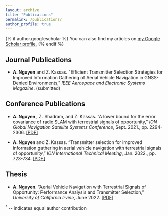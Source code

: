 ```yaml
---
layout: archive
title: "Publications"
permalink: /publications/
author_profile: true
---
```


{% if author.googlescholar %}
  You can also find my articles on <u><a href="{{author.googlescholar}}">my Google Scholar profile</a>.</u>
{% endif %}

Journal Publications
------

* <b>A. Nguyen</b> and Z. Kassas. "Efficient Transmitter Selection Strategies for Improved Information Gathering of Aerial Vehicle
Navigation in GNSS-Denied Environments," <i>IEEE Aerospace and Electronic Systems Magazine</i>. (submitted) 

Conference Publications
------
* <b>A. Nguyen </b><sup> </sup>, Z. Shadram<sup></sup>, and Z. Kassas. “A lower bound for the error covariance of radio SLAM with terrestrial
signals of opportunity,” <i>ION Global Navigation Satellite Systems Conference</i>, Sept. 2021., pp. 2294-2306. [[PDF]](https://alexngxyen.github.io/files/ION_2021_Second_Submission_Alex.pdf)

* <b>A. Nguyen </b> and Z. Kassas. “Transmitter selection for improved information gathering in aerial vehicle
navigation with terrestrial signals of opportunity,” <i> ION International Technical Meeting</i>, Jan. 2022., pp. 723-734. [[PDF]](https://alexngxyen.github.io/files/ION_ITM_2022_Alex_Final_Submission.pdf)

Thesis
------
* <b>A. Nguyen</b>. “Aerial Vehicle Navigation with Terrestrial Signals of Opportunity: Performance Analysis and Transmitter Selection,” <i>University of California Irvine</i>, June 2022. [[PDF]](https://alexngxyen.github.io/files/Alex_Nguyen_UCI_Masters_Thesis.pdf) 

<sup>*</sup> -- indicates equal author contribution
